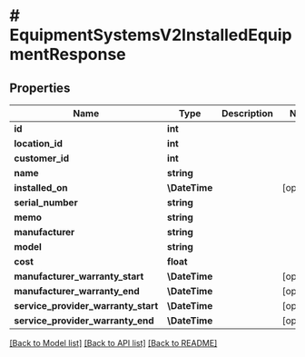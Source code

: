 # # EquipmentSystemsV2InstalledEquipmentResponse

## Properties

Name | Type | Description | Notes
------------ | ------------- | ------------- | -------------
**id** | **int** |  |
**location_id** | **int** |  |
**customer_id** | **int** |  |
**name** | **string** |  |
**installed_on** | **\DateTime** |  | [optional]
**serial_number** | **string** |  |
**memo** | **string** |  |
**manufacturer** | **string** |  |
**model** | **string** |  |
**cost** | **float** |  |
**manufacturer_warranty_start** | **\DateTime** |  | [optional]
**manufacturer_warranty_end** | **\DateTime** |  | [optional]
**service_provider_warranty_start** | **\DateTime** |  | [optional]
**service_provider_warranty_end** | **\DateTime** |  | [optional]

[[Back to Model list]](../../README.md#models) [[Back to API list]](../../README.md#endpoints) [[Back to README]](../../README.md)
